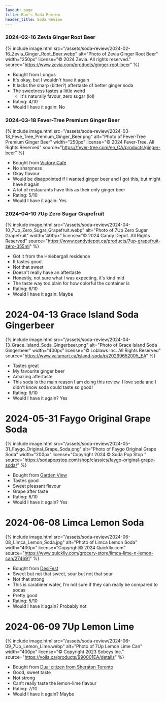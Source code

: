 ```yaml
---
layout: page
title: Ram's Soda Review
header_title: Soda Review
---
```


### 2024-02-16 Zevia Ginger Root Beer
{% include image.html 
   src="/assets/soda-review/2024-02-16_Zevia_Ginger_Root_Beer.webp" 
   alt="Photo of Zevia Ginger Root Beer" 
   width="250px"
   license="© 2024 Zevia. All rights reserved." 
   source="https://www.zevia.com/products/ginger-root-beer"
%}
- Bought from Longos
- It's okay, but I wouldn't have it again
- It lacks the sharp (bitter?) aftertaste of better ginger soda
- The sweetness tastes a little weird
    - It's naturally favour, zero sugar (lol)
- Rating: 4/10
- Would I have it again: No

### 2024-03-18 Fever-Tree Premium Ginger Beer
{% include image.html 
   src="/assets/soda-review/2024-03-18_Feve_Tree_Premium_Ginger_Beer.png" 
   alt="Photo of Fever-Tree Premium Ginger Beer" 
   width="250px"
   license="© 2024 Fever-Tree. All Rights Reserved" 
   source="https://fever-tree.com/en_CA/products/ginger-beer"
%}
- Bought from [Victory Cafe](https://www.victorycafe.ca/) <!-- 440 Bloor St W, Toronto, ON M5S 1X -->
- No sharpness
- Okay flavour
- Would be disappointed if I wanted ginger beer and I got this, but might have it again
- A lot of restaurants have this as their only ginger beer
- Rating: 5/10
- Would I have it again: Yes


### 2024-04-10 7Up Zero Sugar Grapefruit
{% include image.html 
   src="/assets/soda-review/2024-04-10_7Up_Zero_Sugar_Grapefruit.webp" 
   alt="Photo of 7Up Zero Sugar Grapefruit" 
   width="400px"
   license="© 2024 Candy Depot. All Rights Reserved" 
   source="https://www.candydepot.ca/products/7up-grapefruit-zero-355ml"
%}

- Got it from the Hniebergall residence
- It tastes good. 
- Not that sweet
- Doesn't really have an aftertaste
- Honestly, not sure what I was expecting, it's kind mid
- The taste way too plain for how colorful the container is
- Rating: 6/10
- Would I have it again: Maybe



# 2024-04-13 Grace Island Soda Gingerbeer
{% include image.html 
   src="/assets/soda-review/2024-04-13_Grace_Island_Soda_Gingerbeer.png"
   alt="Photo of Grace Island Soda Gingerbeer" 
   width="400px"
   license="© Loblaws Inc. All Rights Reserved" 
   source="https://www.valumart.ca/island-soda/p/20299652005_EA"
%}
- Tastes great
- My favourite ginger beer
- Amazing aftertaste
- This soda is the main reason I am doing this review. I love soda and I didn't know soda could taste so good!
- Rating: 9/10
- Would I have it again? Yes

# 2024-05-31 Faygo Original Grape Soda
{% include image.html 
   src="/assets/soda-review/2024-05-31_Faygo_Original_Grape_Soda.png"
   alt="Photo of Faygo Original Grape Soda" 
   width="200px"
   license="Copyright 2024 © Soda Pop Stop " 
   source="https://sodapopstop.com/shop/classics/faygo-original-grape-soda/"
%}
- Bought from [Garden View](https://maps.app.goo.gl/WBacx1F1T5t98mSf9) <!-- 252 Queen St W, Toronto, ON M5V 1Z8 -->
- Tastes good
- Sweet pleasant flavour
- Grape after taste
- Rating: 6/10
- Would I have it again? Yes

# 2024-06-08 Limca Lemon Soda
{% include image.html 
   src="/assets/soda-review/2024-06-08_Limca_Lemon_Soda.jpg"
   alt="Photo of Limca Lemon Soda" 
   width="400px"
   license="Copyright© 2024 Quicklly.com" 
   source="https://www.quicklly.com/grocery-store/limca-lime-n-lemon-can/274691"
%}
- Bought from [DesiFest](https://desifest.ca/)
- Sweet but not that sweet, sour but not that sour
- Not that strong
- This is carabiner water, I’m not sure if they can really be compared to sodas
- Pretty good
- Rating: 5/10
- Would I have it again? Probably not



# 2024-06-09 7Up Lemon Lime
{% include image.html 
   src="/assets/soda-review/2024-06-09_7Up_Lemon_Lime.webp"
   alt="Photo of 7Up Lemon Lime Can" 
   width="400px"
   license="© Copyright 2023 Sobeys Inc." 
   source="https://voila.ca/products/990001EA/details"
%}
- Bought from [Dual citizen from Sheraton Toronto](https://www.dualcitizentoronto.ca/)
- Good, sweet taste
- Not strong
- Can’t really taste the lemon-lime flavour 
- Rating: 7/10
- Would I have it again? Maybe